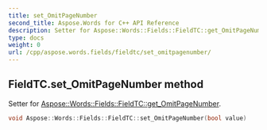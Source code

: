 ```yaml
---
title: set_OmitPageNumber
second_title: Aspose.Words for C++ API Reference
description: Setter for Aspose::Words::Fields::FieldTC::get_OmitPageNumber. 
type: docs
weight: 0
url: /cpp/aspose.words.fields/fieldtc/set_omitpagenumber/
---
```

## FieldTC.set_OmitPageNumber method


Setter for [Aspose::Words::Fields::FieldTC::get_OmitPageNumber](./get_omitpagenumber/).

```cpp
void Aspose::Words::Fields::FieldTC::set_OmitPageNumber(bool value)
```


